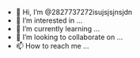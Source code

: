 - 👋 Hi, I’m @2827737272isujsjsjnsjdn
- 👀 I’m interested in ...
- 🌱 I’m currently learning ...
- 💞️ I’m looking to collaborate on ...
- 📫 How to reach me ...

<!---
2827737272isujsjsjnsjdn/2827737272isujsjsjnsjdn is a ✨ special ✨ repository because its `README.md` (this file) appears on your GitHub profile.
You can click the Preview link to take a look at your changes.
--->
